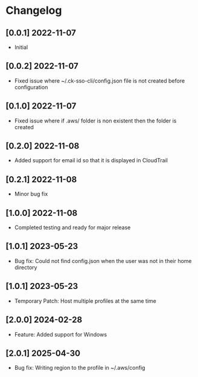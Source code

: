 # Changelog

## [0.0.1] 2022-11-07
- Initial

## [0.0.2] 2022-11-07
- Fixed issue where ~/.ck-sso-cli/config.json file is not created before configuration
## [0.1.0] 2022-11-07
- Fixed issue where if .aws/ folder is non existent then the folder is created

## [0.2.0] 2022-11-08
- Added support for email id so that it is displayed in CloudTrail

## [0.2.1] 2022-11-08
- Minor bug fix

## [1.0.0] 2022-11-08
- Completed testing and ready for major release

## [1.0.1] 2023-05-23
- Bug fix: Could not find config.json when the user was not in their home directory

## [1.0.1] 2023-05-23
- Temporary Patch: Host multiple profiles at the same time

## [2.0.0] 2024-02-28
- Feature: Added support for Windows

## [2.0.1] 2025-04-30
- Bug fix: Writing region to the profile in ~/.aws/config